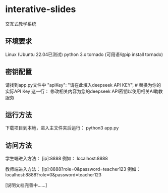# interative-slides
交互式教学系统

## 环境要求
Linux (Ubuntu 22.04已测试)
python 3.x
tornado (可用语句pip install tornado)

## 密钥配置
请找到app.py文件中
"apiKey": "请在此填入deepseek API KEY",  # 替换为你的实际API Key
这一行：
修改相关内容为您的deepseek API密钥以使用相关AI助教服务

## 运行方法
下载项目到本地，进入主文件夹后运行：
python3 app.py

## 访问方法
学生端进入方法：
[ip]:8888
例如： localhost:8888

教师端进入方法：
[ip]:8888?role=0&password=teacher123
例如： localhost:8888?role=0&password=teacher123




[说明文档完善中……]
